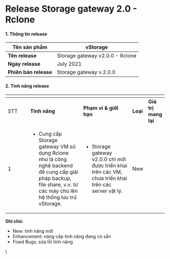 # Release Storage gateway 2.0 - Rclone

#### 1. Thông tin release <a href="#releasestoragegateway2.0-rclone-1.thongtinrelease" id="releasestoragegateway2.0-rclone-1.thongtinrelease"></a>

| **Tên sản phẩm**      | vStorage                        |
| --------------------- | ------------------------------- |
| **Tên release**       | Storage gateway v2.0.0 - Rclone |
| **Ngày release**      | July 2021                       |
| **Phiên bản release** | Storage gateway v.2.0.0         |

#### 2. Tính năng release <a href="#releasestoragegateway2.0-rclone-2.tinhnangrelease" id="releasestoragegateway2.0-rclone-2.tinhnangrelease"></a>

<table data-header-hidden><thead><tr><th width="101"></th><th width="254"></th><th width="233"></th><th></th><th></th></tr></thead><tbody><tr><td>STT</td><td><strong>Tính năng</strong></td><td><strong>Phạm vi &#x26; giới hạn</strong></td><td><strong>Loại</strong></td><td><strong>Giá trị mang lại</strong></td></tr><tr><td>1</td><td><ul><li>Cung cấp Storage gateway VM sử dụng Rclone như là công nghệ backend để cung cấp giải pháp backup, file share, v.v. từ các máy chủ lên hệ thống lưu trữ vStorage.</li></ul></td><td><ul><li>Storage gateway v2.0.0 chỉ mới được triển khai trên các VM, chưa triển khai trên các server vật lý.</li></ul></td><td>New</td><td><br></td></tr></tbody></table>

**Ghi chú:**

* New: tính năng mới
* Enhancement: nâng cấp tính năng đang có sẵn
* Fixed Bugs: sửa lỗi tính năng

\
